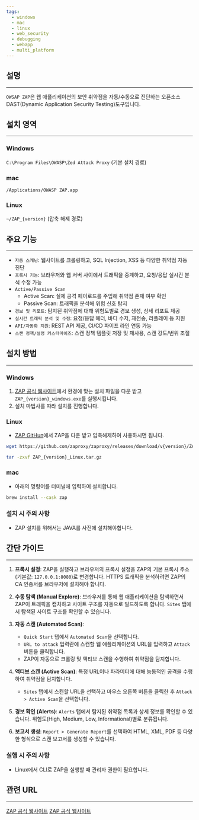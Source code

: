 ```yaml
---
tags:
  - windows
  - mac
  - linux
  - web_security
  - debugging
  - webapp
  - multi_platform
---
```

## 설명
---
`OWSAP ZAP`은 웹 애플리케이션의 보안 취약점을 자동/수동으로 진단하는 오픈소스 DAST(Dynamic Application Security Testing)도구입니다.

## 설치 영역
---
### Windows
`C:\Program Files\OWASP\Zed Attack Proxy` (기본 설치 경로)

### mac
`/Applications/OWASP ZAP.app`

### Linux
`~/ZAP_{version}` (압축 해제 경로)

## 주요 기능
---
- `자동 스캐닝`: 웹사이트를 크롤링하고, SQL Injection, XSS 등 다양한 취약점 자동 진단
- `프록시 기능`: 브라우저와 웹 서버 사이에서 트래픽을 중계하고, 요청/응답 실시간 분석 수정 가능
- `Active/Passive Scan`
	- Active Scan: 실제 공격 페이로드를 주입해 취약점 존재 여부 확인
	- Passive Scan: 트래픽을 분석해 위험 신호 탐지
- `경보 및 리포트`: 탐지된 취약점에 대해 위험도별로 경보 생성, 상세 리포트 제공
- `실시간 트래픽 분석 및 수정`: 요청/응답 헤더, 바디 수저, 재전송, 리플레이 등 지원
- `API/자동화 지원`: REST API 제공, CI/CD 파이프 라인 연동 가능
- `스캔 정책/설정 커스터마이즈`: 스캔 정책 템플릿 저장 및 재사용, 스캔 강도/번위 조절

## 설치 방법
---
### Windows
1. [ZAP 공식 웹사이트](https://www.zaproxy.org/)에서 환경에 맞는 설치 파일을 다운 받고 `ZAP_{version}_windows.exe`를 실행시킵니다.
2. 설치 마법사를 따라 설치를 진행합니다.

### Linux
- [ZAP GitHun](https://github.com/zaproxy/zaproxy)에서 ZAP을 다운 받고 압축해제하여 사용하시면 됩니다.
```sh
wget https://github.com/zaproxy/zaproxy/releases/download/v{version}/ZAP_{version}_Linux.tar.gz

tar -zxvf ZAP_{version}_Linux.tar.gz
```

### mac
- 아래의 명령어를 터미널에 입력하여 설치합니다.
```sh
brew install --cask zap
```

### 설치 시 주의 사항
- ZAP 설치를 위해서는 JAVA를 사전에 설치해야합니다.

## 간단 가이드
---
1.  **프록시 설정**: ZAP을 실행하고 브라우저의 프록시 설정을 ZAP의 기본 프록시 주소(기본값: `127.0.0.1:8080`)로 변경합니다. HTTPS 트래픽을 분석하려면 ZAP의 CA 인증서를 브라우저에 설치해야 합니다.

2.  **수동 탐색 (Manual Explore)**: 브라우저를 통해 웹 애플리케이션을 탐색하면서 ZAP이 트래픽을 캡처하고 사이트 구조를 자동으로 빌드하도록 합니다. `Sites` 탭에서 탐색된 사이트 구조를 확인할 수 있습니다.

3.  **자동 스캔 (Automated Scan)**:
    *   `Quick Start` 탭에서 `Automated Scan`을 선택합니다.
    *   `URL to attack` 입력란에 스캔할 웹 애플리케이션의 URL을 입력하고 `Attack` 버튼을 클릭합니다.
    *   ZAP이 자동으로 크롤링 및 액티브 스캔을 수행하여 취약점을 탐지합니다.

4.  **액티브 스캔 (Active Scan)**: 특정 URL이나 파라미터에 대해 능동적인 공격을 수행하여 취약점을 탐지합니다.
    *   `Sites` 탭에서 스캔할 URL을 선택하고 마우스 오른쪽 버튼을 클릭한 후 `Attack > Active Scan`을 선택합니다.

5.  **경보 확인 (Alerts)**: `Alerts` 탭에서 탐지된 취약점 목록과 상세 정보를 확인할 수 있습니다. 위험도(High, Medium, Low, Informational)별로 분류됩니다.

6.  **보고서 생성**: `Report > Generate Report`를 선택하여 HTML, XML, PDF 등 다양한 형식으로 스캔 보고서를 생성할 수 있습니다.

### 실행 시 주의 사항
- Linux에서 CLI로 ZAP을 실행할 때 관리자 권한이 필요합니다.

## 관련 URL
---
[ZAP 공식 웹사이트](https://www.zaproxy.org/)
[ZAP 공식 웹사이트](https://www.zaproxy.org/)
